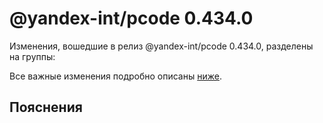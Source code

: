 # @yandex-int/pcode 0.434.0

<!-- ЧЕЛОВЕЧЕСКОЕ ВСТУПЛЕНИЕ -->

Изменения, вошедшие в релиз @yandex-int/pcode 0.434.0, разделены на группы:

Все важные изменения подробно описаны [ниже](#Пояснения).

## Пояснения

